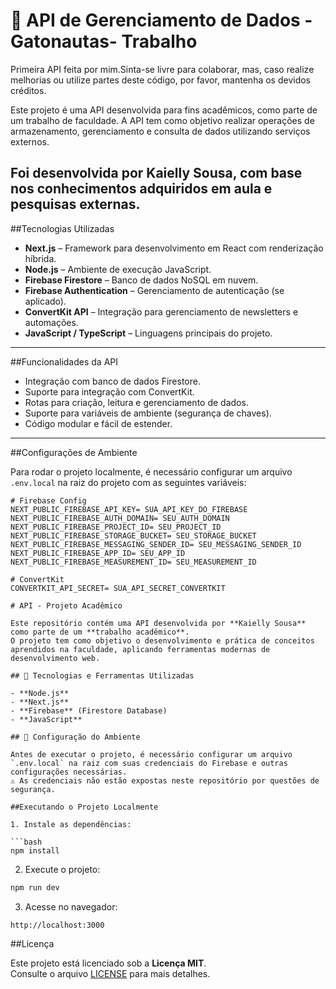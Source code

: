 # 🚀 API de Gerenciamento de Dados - Gatonautas- Trabalho

Primeira API feita por mim.Sinta-se livre para colaborar, mas, caso realize melhorias ou utilize partes deste código, por favor, mantenha os devidos créditos.


Este projeto é uma API desenvolvida para fins acadêmicos, como parte de um trabalho de faculdade. A API tem como objetivo realizar operações de armazenamento, gerenciamento e consulta de dados utilizando serviços externos.

Foi desenvolvida por **Kaielly Sousa**, com base nos conhecimentos adquiridos em aula e pesquisas externas. 
---

##Tecnologias Utilizadas

- **Next.js** – Framework para desenvolvimento em React com renderização híbrida.
- **Node.js** – Ambiente de execução JavaScript.
- **Firebase Firestore** – Banco de dados NoSQL em nuvem.
- **Firebase Authentication** – Gerenciamento de autenticação (se aplicado).
- **ConvertKit API** – Integração para gerenciamento de newsletters e automações.
- **JavaScript / TypeScript** – Linguagens principais do projeto.

---

##Funcionalidades da API

- Integração com banco de dados Firestore.
- Suporte para integração com ConvertKit.
- Rotas para criação, leitura e gerenciamento de dados.
- Suporte para variáveis de ambiente (segurança de chaves).
- Código modular e fácil de estender.

---

##Configurações de Ambiente

Para rodar o projeto localmente, é necessário configurar um arquivo `.env.local` na raiz do projeto com as seguintes variáveis:

```env
# Firebase Config
NEXT_PUBLIC_FIREBASE_API_KEY= SUA_API_KEY_DO_FIREBASE
NEXT_PUBLIC_FIREBASE_AUTH_DOMAIN= SEU_AUTH_DOMAIN
NEXT_PUBLIC_FIREBASE_PROJECT_ID= SEU_PROJECT_ID
NEXT_PUBLIC_FIREBASE_STORAGE_BUCKET= SEU_STORAGE_BUCKET
NEXT_PUBLIC_FIREBASE_MESSAGING_SENDER_ID= SEU_MESSAGING_SENDER_ID
NEXT_PUBLIC_FIREBASE_APP_ID= SEU_APP_ID
NEXT_PUBLIC_FIREBASE_MEASUREMENT_ID= SEU_MEASUREMENT_ID

# ConvertKit
CONVERTKIT_API_SECRET= SUA_API_SECRET_CONVERTKIT

# API - Projeto Acadêmico

Este repositório contém uma API desenvolvida por **Kaielly Sousa** como parte de um **trabalho acadêmico**.  
O projeto tem como objetivo o desenvolvimento e prática de conceitos aprendidos na faculdade, aplicando ferramentas modernas de desenvolvimento web.

## 🚀 Tecnologias e Ferramentas Utilizadas

- **Node.js**
- **Next.js**
- **Firebase** (Firestore Database)
- **JavaScript**

## 📁 Configuração do Ambiente

Antes de executar o projeto, é necessário configurar um arquivo `.env.local` na raiz com suas credenciais do Firebase e outras configurações necessárias.  
⚠️ As credenciais não estão expostas neste repositório por questões de segurança.

##Executando o Projeto Localmente

1. Instale as dependências:

```bash
npm install
```

2. Execute o projeto:

```bash
npm run dev
```

3. Acesse no navegador:

```
http://localhost:3000
```

##Licença

Este projeto está licenciado sob a **Licença MIT**.  
Consulte o arquivo [LICENSE](LICENSE) para mais detalhes.
